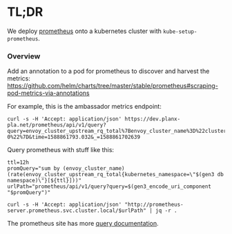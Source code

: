 # TL;DR

We deploy [prometheus](https://prometheus.io) onto a kubernetes cluster with `kube-setup-prometheus`.

### Overview

Add an annotation to a pod for prometheus to discover and harvest the metrics:
https://github.com/helm/charts/tree/master/stable/prometheus#scraping-pod-metrics-via-annotations

For example, this is the ambassador metrics endpoint: 
```
curl -s -H 'Accept: application/json' https://dev.planx-pla.net/prometheus/api/v1/query?query=envoy_cluster_upstream_rq_total%7Benvoy_cluster_name%3D%22cluster_h_reubenonrye_40uchicago_2eedu_s-0%22%7D&time=1588861793.032&_=1588861702639
```

Query prometheus with stuff like this:
```
ttl=12h
promQuery="sum by (envoy_cluster_name) (rate(envoy_cluster_upstream_rq_total{kubernetes_namespace=\"$(gen3 db namespace)\"}[${ttl}]))"
urlPath="prometheus/api/v1/query?query=$(gen3_encode_uri_component "$promQuery")"

curl -s -H 'Accept: application/json' "http://prometheus-server.prometheus.svc.cluster.local/$urlPath" | jq -r .
```


The prometheus site has more [query documentation](https://prometheus.io/docs/prometheus/latest/querying/functions/).

